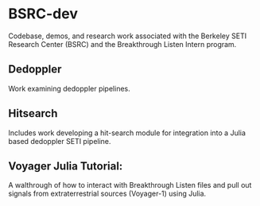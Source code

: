 # BSRC-dev

Codebase, demos, and research work associated with the Berkeley SETI Research Center (BSRC) and the Breakthrough Listen Intern program.

## Dedoppler

Work examining dedoppler pipelines.

## Hitsearch

Includes work developing a hit-search module for integration into a Julia based dedoppler SETI pipeline.

## Voyager Julia Tutorial:

A walthrough of how to interact with Breakthrough Listen files and pull out signals from extraterrestrial sources (Voyager-1) using Julia.